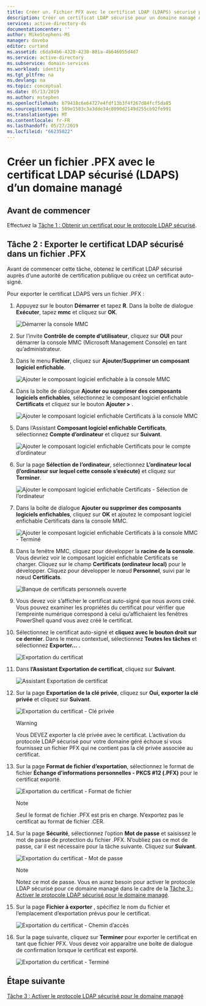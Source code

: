 ```yaml
---
title: Créer un. Fichier PFX avec le certificat LDAP (LDAPS) sécurisé pour un domaine Azure AD Domain Services
description: Créer un certificat LDAP sécurisé pour un domaine managé Azure AD Domain Services
services: active-directory-ds
documentationcenter: ''
author: MikeStephens-MS
manager: daveba
editor: curtand
ms.assetid: c6da94b6-4328-4230-801a-4b646055d4d7
ms.service: active-directory
ms.subservice: domain-services
ms.workload: identity
ms.tgt_pltfrm: na
ms.devlang: na
ms.topic: conceptual
ms.date: 05/13/2019
ms.author: mstephen
ms.openlocfilehash: b79418c6e64727e4fdf13b3f4f267d84fcf5da85
ms.sourcegitcommit: 509e1583c3a3dde34c8090d2149d255cb92fe991
ms.translationtype: MT
ms.contentlocale: fr-FR
ms.lasthandoff: 05/27/2019
ms.locfileid: "66235022"
---
```

# <a name="create-a-pfx-file-with-the-secure-ldap-ldaps-certificate-for-a-managed-domain"></a>Créer un fichier .PFX avec le certificat LDAP sécurisé (LDAPS) d’un domaine managé

## <a name="before-you-begin"></a>Avant de commencer

Effectuez la [Tâche 1 : Obtenir un certificat pour le protocole LDAP sécurisé](configure-ldaps.md).

## <a name="task-2-export-the-secure-ldap-certificate-to-a-pfx-file"></a>Tâche 2 : Exporter le certificat LDAP sécurisé dans un fichier .PFX

Avant de commencer cette tâche, obtenez le certificat LDAP sécurisé auprès d’une autorité de certification publique ou créez un certificat auto-signé.

Pour exporter le certificat LDAPS vers un fichier .PFX :

1. Appuyez sur le bouton **Démarrer** et tapez **R**. Dans la boîte de dialogue **Exécuter**, tapez **mmc** et cliquez sur **OK**.

    ![Démarrer la console MMC](./media/active-directory-domain-services-admin-guide/secure-ldap-start-run.png)
2. Sur l’invite **Contrôle de compte d’utilisateur**, cliquez sur **OUI** pour démarrer la console MMC (Microsoft Management Console) en tant qu’administrateur.
3. Dans le menu **Fichier**, cliquez sur **Ajouter/Supprimer un composant logiciel enfichable**.

    ![Ajouter le composant logiciel enfichable à la console MMC](./media/active-directory-domain-services-admin-guide/secure-ldap-add-snapin.png)
4. Dans la boîte de dialogue **Ajouter ou supprimer des composants logiciels enfichables**, sélectionnez le composant logiciel enfichable **Certificats** et cliquez sur le bouton **Ajouter >** .

    ![Ajouter le composant logiciel enfichable Certificats à la console MMC](./media/active-directory-domain-services-admin-guide/secure-ldap-add-certificates-snapin.png)
5. Dans l’Assistant **Composant logiciel enfichable Certificats**, sélectionnez **Compte d’ordinateur** et cliquez sur **Suivant**.

    ![Ajouter le composant logiciel enfichable Certificats pour le compte d’ordinateur](./media/active-directory-domain-services-admin-guide/secure-ldap-add-certificates-computer-account.png)
6. Sur la page **Sélection de l’ordinateur**, sélectionnez **L’ordinateur local (l’ordinateur sur lequel cette console s’exécute)** et cliquez sur **Terminer**.

    ![Ajouter le composant logiciel enfichable Certificats - Sélection de l’ordinateur](./media/active-directory-domain-services-admin-guide/secure-ldap-add-certificates-local-computer.png)
7. Dans la boîte de dialogue **Ajouter ou supprimer des composants logiciels enfichables**, cliquez sur **OK** et ajoutez le composant logiciel enfichable Certificats dans la console MMC.

    ![Ajouter le composant logiciel enfichable Certificats à la console MMC - Terminé](./media/active-directory-domain-services-admin-guide/secure-ldap-add-certificates-snapin-done.png)
8. Dans la fenêtre MMC, cliquez pour développer la **racine de la console**. Vous devriez voir le composant logiciel enfichable Certificats se charger. Cliquez sur le champ **Certificats (ordinateur local)** pour le développer. Cliquez pour développer le nœud **Personnel**, suivi par le nœud **Certificats**.

    ![Banque de certificats personnels ouverte](./media/active-directory-domain-services-admin-guide/secure-ldap-open-personal-store.png)
9. Vous devez voir s’afficher le certificat auto-signé que nous avons créé. Vous pouvez examiner les propriétés du certificat pour vérifier que l’empreinte numérique correspond à celui qu’affichaient les fenêtres PowerShell quand vous avez créé le certificat.
10. Sélectionnez le certificat auto-signé et **cliquez avec le bouton droit sur ce dernier**. Dans le menu contextuel, sélectionnez **Toutes les tâches** et sélectionnez **Exporter...** .

    ![Exportation du certificat](./media/active-directory-domain-services-admin-guide/secure-ldap-export-cert.png)
11. Dans **l’Assistant Exportation de certificat**, cliquez sur **Suivant**.

    ![Assistant Exportation de certificat](./media/active-directory-domain-services-admin-guide/secure-ldap-export-cert-wizard.png)
12. Sur la page **Exportation de la clé privée**, cliquez sur **Oui, exporter la clé privée** et cliquez sur **Suivant**.

    ![Exportation du certificat - Clé privée](./media/active-directory-domain-services-admin-guide/secure-ldap-export-private-key.png)

    > [!WARNING]
    > Vous DEVEZ exporter la clé privée avec le certificat. L’activation du protocole LDAP sécurisé pour votre domaine géré échoue si vous fournissez un fichier PFX qui ne contient pas la clé privée associée au certificat.
    >
    >

13. Sur la page **Format de fichier d’exportation**, sélectionnez le format de fichier **Échange d’informations personnelles - PKCS #12 (.PFX)** pour le certificat exporté.

    ![Exportation du certificat - Format de fichier](./media/active-directory-domain-services-admin-guide/secure-ldap-export-to-pfx.png)

    > [!NOTE]
    > Seul le format de fichier .PFX est pris en charge. N’exportez pas le certificat au format de fichier .CER.
    >
    >

14. Sur la page **Sécurité**, sélectionnez l’option **Mot de passe** et saisissez le mot de passe de protection du fichier .PFX. N’oubliez pas ce mot de passe, car il est nécessaire pour la tâche suivante. Cliquez sur **Suivant**.

    ![Exportation du certificat - Mot de passe](./media/active-directory-domain-services-admin-guide/secure-ldap-export-select-password.png)

    > [!NOTE]
    > Notez ce mot de passe. Vous en aurez besoin pour activer le protocole LDAP sécurisé pour ce domaine managé dans le cadre de la [Tâche 3 : Activer le protocole LDAP sécurisé pour le domaine managé](active-directory-ds-admin-guide-configure-secure-ldap-enable-ldaps.md).
    >
    >

15. Sur la page **Fichier à exporter** , spécifiez le nom du fichier et l’emplacement d’exportation prévus pour le certificat.

    ![Exportation du certificat - Chemin d’accès](./media/active-directory-domain-services-admin-guide/secure-ldap-export-select-path.png)
16. Sur la page suivante, cliquez sur **Terminer** pour exporter le certificat en tant que fichier PFX. Vous devez voir apparaître une boîte de dialogue de confirmation lorsque le certificat est exporté.

    ![Exportation du certificat - Terminé](./media/active-directory-domain-services-admin-guide/secure-ldap-exported-as-pfx.png)

## <a name="next-step"></a>Étape suivante

[Tâche 3 : Activer le protocole LDAP sécurisé pour le domaine managé](active-directory-ds-admin-guide-configure-secure-ldap-enable-ldaps.md)
